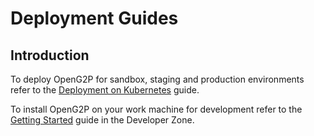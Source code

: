# Deployment Guides

## Introduction

To deploy OpenG2P for sandbox, staging and production environments refer to the [Deployment on Kubernetes](../../deployment/openg2p-modules-deployment/) guide.

To install OpenG2P on your work machine for development refer to the [Getting Started](../../developer-zone/getting-started-1/) guide in the Developer Zone.
